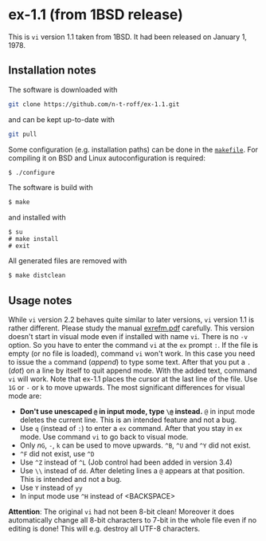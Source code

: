 # ex-1.1 (from 1BSD release)
This is `vi` version 1.1 taken from 1BSD.
It had been released on January 1, 1978.
## Installation notes
The software is downloaded with
```sh
git clone https://github.com/n-t-roff/ex-1.1.git
```
and can be kept up-to-date with
```sh
git pull
```
Some configuration (e.g. installation paths) can be done in the
[`makefile`](https://github.com/n-t-roff/ex-1.1/blob/master/Makefile.in).
For compiling it on BSD and Linux autoconfiguration is required:
```sh
$ ./configure
```
The software is build with
```sh
$ make
```
and installed with
```
$ su
# make install
# exit
```
All generated files are removed with
```sh
$ make distclean
```
## Usage notes
While `vi` version 2.2 behaves quite similar to later versions,
`vi` version 1.1 is rather different.
Please study the manual
[exrefm.pdf](https://github.com/n-t-roff/ex-1.1/blob/master/exrefm/exrefm.pdf)
carefully.
This version doesn't start in visual mode even if installed with
name `vi`.
There is no `-v` option.
So you have to enter the command `vi` at the `ex` prompt `:`.
If the file is empty (or no file is loaded), command `vi` won't
work.
In this case you need to issue the `a` command (*append*) to type
some text.
After that you put a `.` (*dot*) on a line by itself to quit
append mode.
With the added text, command `vi` will work.
Note that ex-1.1 places the cursor at the last line of the file.
Use `1G` or `-` or `k` to move upwards.
The most significant differences for visual mode are:
* **Don't use unescaped `@` in input mode, type `\@` instead.**
  `@` in input mode deletes the current line.
  This is an intended feature and not a bug.
* Use `q` (instead of `:`) to enter a `ex` command.
  After that you stay in `ex` mode.
  Use command `vi` to go back to visual mode.
* Only *n*`G`, `-`, `k` can be used to move upwards.
  `^B`, `^U` and `^Y` did not exist.
* `^F` did not exist, use `^D`
* Use `^Z` instead of `^L`
  (Job control had been added in version 3.4)
* Use `\\` instead of `dd`.
  After deleting lines a `@` appears at that position.
  This is intended and not a bug.
* Use `Y` instead of `yy`
* In input mode use `^H` instead of &lt;BACKSPACE&gt;

**Attention**:
The original `vi` had not been 8-bit clean!
Moreover it does automatically change all 8-bit characters to 7-bit
in the whole file even if no editing is done!
This will e.g. destroy all UTF-8 characters.
